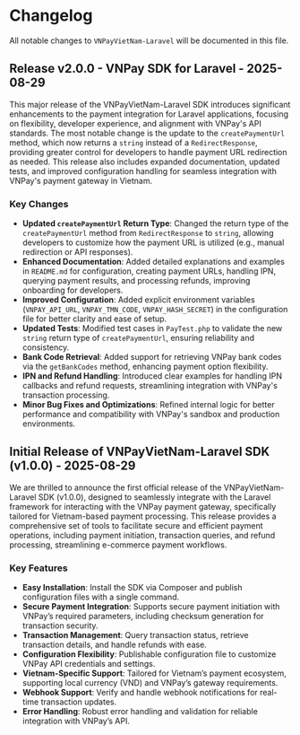 # Changelog

All notable changes to `VNPayVietNam-Laravel` will be documented in this file.

## Release v2.0.0 - VNPay SDK for Laravel - 2025-08-29

This major release of the VNPayVietNam-Laravel SDK introduces significant enhancements to the payment integration for Laravel applications, focusing on flexibility, developer experience, and alignment with VNPay's API standards. The most notable change is the update to the `createPaymentUrl` method, which now returns a `string` instead of a `RedirectResponse`, providing greater control for developers to handle payment URL redirection as needed. This release also includes expanded documentation, updated tests, and improved configuration handling for seamless integration with VNPay's payment gateway in Vietnam.

### Key Changes

* **Updated `createPaymentUrl` Return Type**: Changed the return type of the `createPaymentUrl` method from `RedirectResponse` to `string`, allowing developers to customize how the payment URL is utilized (e.g., manual redirection or API responses).
* **Enhanced Documentation**: Added detailed explanations and examples in `README.md` for configuration, creating payment URLs, handling IPN, querying payment results, and processing refunds, improving onboarding for developers.
* **Improved Configuration**: Added explicit environment variables (`VNPAY_API_URL`, `VNPAY_TMN_CODE`, `VNPAY_HASH_SECRET`) in the configuration file for better clarity and ease of setup.
* **Updated Tests**: Modified test cases in `PayTest.php` to validate the new `string` return type of `createPaymentUrl`, ensuring reliability and consistency.
* **Bank Code Retrieval**: Added support for retrieving VNPay bank codes via the `getBankCodes` method, enhancing payment option flexibility.
* **IPN and Refund Handling**: Introduced clear examples for handling IPN callbacks and refund requests, streamlining integration with VNPay's transaction processing.
* **Minor Bug Fixes and Optimizations**: Refined internal logic for better performance and compatibility with VNPay's sandbox and production environments.

## Initial Release of VNPayVietNam-Laravel SDK (v1.0.0) - 2025-08-29

We are thrilled to announce the first official release of the VNPayVietNam-Laravel SDK (v1.0.0), designed to seamlessly integrate with the Laravel framework for interacting with the VNPay payment gateway, specifically tailored for Vietnam-based payment processing. This release provides a comprehensive set of tools to facilitate secure and efficient payment operations, including payment initiation, transaction queries, and refund processing, streamlining e-commerce payment workflows.

### Key Features

* **Easy Installation**: Install the SDK via Composer and publish configuration files with a single command.
* **Secure Payment Integration**: Supports secure payment initiation with VNPay’s required parameters, including checksum generation for transaction security.
* **Transaction Management**: Query transaction status, retrieve transaction details, and handle refunds with ease.
* **Configuration Flexibility**: Publishable configuration file to customize VNPay API credentials and settings.
* **Vietnam-Specific Support**: Tailored for Vietnam’s payment ecosystem, supporting local currency (VND) and VNPay’s gateway requirements.
* **Webhook Support**: Verify and handle webhook notifications for real-time transaction updates.
* **Error Handling**: Robust error handling and validation for reliable integration with VNPay’s API.
